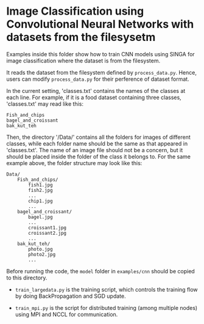 <!--
    Licensed to the Apache Software Foundation (ASF) under one
    or more contributor license agreements.  See the NOTICE file
    distributed with this work for additional information
    regarding copyright ownership.  The ASF licenses this file
    to you under the Apache License, Version 2.0 (the
    "License"); you may not use this file except in compliance
    with the License.  You may obtain a copy of the License at

      http://www.apache.org/licenses/LICENSE-2.0

    Unless required by applicable law or agreed to in writing,
    software distributed under the License is distributed on an
    "AS IS" BASIS, WITHOUT WARRANTIES OR CONDITIONS OF ANY
    KIND, either express or implied.  See the License for the
    specific language governing permissions and limitations
    under the License.
-->

# Image Classification using Convolutional Neural Networks with datasets from the filesysetm

Examples inside this folder show how to train CNN models using SINGA for image classification where the dataset
is from the filesystem.

It reads the dataset from the filesystem defined by `process_data.py`. Hence, users can modify `process_data.py`
for their perference of dataset format.

In the current setting, 'classes.txt' contains the names of the classes at each line. For example, if it is a food dataset containing three classes, 'classes.txt' may read like this:

    Fish_and_chips
    bagel_and_croissant
    bak_kut_teh

Then, the directory '/Data/' contains all the folders for images of different classes, while each folder name should be the same as that appeared in 'classes.txt'. The name of an image file should not be a concern, but it should be placed inside the folder of the class it belongs to. For the same example above, the folder structure may look like this:

    Data/
        Fish_and_chips/
            fish1.jpg
            fish2.jpg
            ...
            chip1.jpg
            ...
        bagel_and_croissant/
            bagel.jpg
            ...
            croissant1.jpg
            croissant2.jpg
            ...
        bak_kut_teh/
            photo.jpg
            photo2.jpg
            ...

Before running the code, the `model` folder in `examples/cnn` should be copied to this directory.

* `train_largedata.py` is the training script, which controls the training flow by
  doing BackPropagation and SGD update.

* `train_mpi.py` is the script for distributed training (among multiple nodes)
  using MPI and NCCL for communication.
